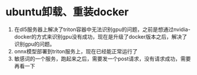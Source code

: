 # ubuntu卸载、重装docker



1. 在dl5服务器上解决了triton容器中无法识别gpu的问题，之前是想通过nvidia-docker的方式来识别gpu没有成功，现在是升级了docker版本之后，解决了识别gpu的问题。
2. onnx模型部署到triton服务上，现在已经能正常运行了
3. 敏感词的一个服务，跑起来之后，需要发一个post请求，没有请求成功，需要再看一下